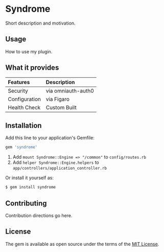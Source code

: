 # Syndrome
Short description and motivation.

## Usage
How to use my plugin.

## What it provides

Features | Description
:--------|:-------------------------
Security | via omniauth-auth0
Configuration | via Figaro
Health Check | Custom Built

## Installation
Add this line to your application's Gemfile:

```ruby
gem 'syndrome'
```

1. Add `mount Syndrome::Engine => "/common"` to `config/routes.rb`
1. Add `helper Syndrome::Engine.helpers` to `app/controllers/application_controller.rb`



Or install it yourself as:
```bash
$ gem install syndrome
```

## Contributing
Contribution directions go here.

## License
The gem is available as open source under the terms of the [MIT License](https://opensource.org/licenses/MIT).
